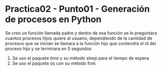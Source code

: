 # Practica02 - Punto01 - Generación de procesos en Python

Se creo un función llamada padre y dentro de esa función se le preguntara cuantos procesos hijos quiere al usuario, dependiendo de la cantidad de procesos que se inician se llamara a la función hijo que contendrá el id del proceso hijo y se terminara en 5 segundos 

1. Se uso el paquete time y su método sleep para el tiempo de espera
2. Se uso el paquete os con su método fork  
